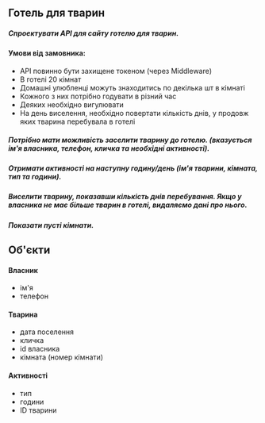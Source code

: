 ## Готель для тварин

##### Спроектувати API для сайту готелю для тварин.

#### Умови від замовника:

-   API повинно бути захищене токеном (через Middleware)
-   В готелі 20 кімнат
-   Домашні улюбленці можуть знаходитись по декілька шт в кімнаті
-   Кожного з них потрібно годувати в різний час
-   Деяких необхідно вигулювати
-   На день виселення, необхідно повертати кількість днів, у продовж яких тварина перебувала в готелі

##### Потрібно мати можливість заселити тварину до готелю. (вказується ім'я власника, телефон, кличка та необхідні активності).

##### Отримати активності на наступну годину/день (ім'я тварини, кімната, тип та години).

##### Виселити тварину, показавши кількість днів перебування. Якщо у власника не має більше тварин в готелі, видаляємо дані про нього.

##### Показати пусті кімнати.

## Об'єкти

#### Власник

-   ім'я
-   телефон

#### Тварина

-   дата поселення
-   кличка
-   id власника
-   кімната (номер кімнати)

#### Активності

-   тип
-   години
-   ID тварини
